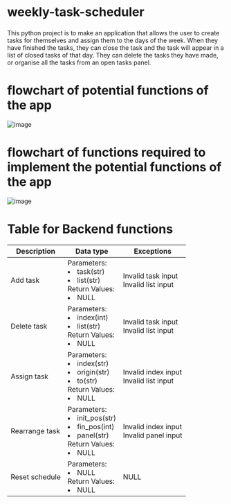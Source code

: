 # weekly-task-scheduler
###
This python project is to make an application that allows the user to create tasks for themselves and assign them to the days of the week.
When they have finished the tasks, they can close the task and the task will appear in a list of closed tasks of that day. 
They can delete the tasks they have made, or organise all the tasks from an open tasks panel. 
###
# flowchart of potential functions of the app
![image](https://user-images.githubusercontent.com/43439611/119513654-bfd4ef00-bdb7-11eb-9eea-ec6c730fcc26.png)
# flowchart of functions required to implement the potential functions of the app
![image](https://user-images.githubusercontent.com/43439611/119513677-c499a300-bdb7-11eb-82a0-a25629468d81.png)

# Table for Backend functions
| Description | Data type| Exceptions |
| --- | --- | --- | 
| Add task | Parameters:<li>task(str)<li>list(str)<br>Return Values:<li>NULL | Invalid task input<br>Invalid list input |
| Delete task | Parameters:<li>index(int)<li>list(str)<br>Return Values:<li>NULL | Invalid task input<br>Invalid list input |
| Assign task | Parameters:<li>index(str)<li>origin(str)<li>to(str)<br>Return Values:<li>NULL | Invalid index input<br>Invalid list input |
| Rearrange task | Parameters:<li>init_pos(str)<li>fin_pos(int)<li>panel(str)<br>Return Values:<li>NULL | Invalid index input<br>Invalid panel input |
| Reset schedule | Parameters:<li>NULL<br>Return Values:<li>NULL | NULL |
